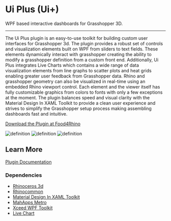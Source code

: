 # Ui Plus (Ui+)
WPF based interactive dashboards for Grasshopper 3D.

---

The Ui Plus plugin is an easy-to-use toolkit for building custom user interfaces for Grasshopper 3d. The plugin provides a robust set of controls and visualization elements built on WPF from sliders to text fields. These elements dynamically interact with grasshopper creating the ability to modify a grasshopper definition from a custom front end. Additionally, Ui Plus integrates Live Charts which contains a wide range of data visualization elements from line graphs to scatter plots and heat grids enabling greater user feedback from Grasshopper data. Rhino and grasshopper geometry can also be visualized in real-time using an embedded Rhino viewport control. Each element and the viewer itself has fully customizable graphics from colors to fonts with only a few exceptions at the moment. The plugin balances speed and visual clarity with the Material Design In XAML Toolkit to provide a clean user experience and strives to simplify the Grasshopper setup process making assembling dashboards fast and intuitive.

[Download the Plugin at Food4Rhino](https://www.food4rhino.com/en/app/ui)

![definition](https://user-images.githubusercontent.com/25797596/158019225-422c2d0d-d6cf-4dee-a07f-e614914c25c1.png)
![definition](https://user-images.githubusercontent.com/25797596/158019227-2f436954-a2b5-4dcf-9c35-9bc21a212600.png)
![definition](https://user-images.githubusercontent.com/25797596/158019222-b4cc6bba-bc8b-4c2d-bb3f-79ddda3818a4.png)

## Learn More

[Plugin Documentation](https://interopxyz.gitbook.io/ui-plus/)

### Dependencies
 - [Rhinoceros 3d](https://www.rhino3d.com/)
 - [Rhinocommon](https://www.nuget.org/packages/RhinoCommon/5.12.50810.13095)
 - [Material Design In XAML Toolkit](https://github.com/MaterialDesignInXAML/MaterialDesignInXamlToolkit)
 - [MahApps Metro](https://mahapps.com/)
 - [Xceed WPF Toolkit](https://github.com/xceedsoftware/wpftoolkit)
 - [Live Chart](https://lvcharts.net/)
